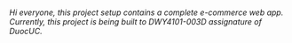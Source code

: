 ###### Hi everyone, this project setup contains a complete e-commerce web app. Currently, this project is being built to DWY4101-003D assignature of DuocUC. 
